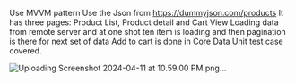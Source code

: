 Use MVVM pattern
Use the Json from https://dummyjson.com/products
It has three pages: Product List, Product detail and Cart View 
Loading data from remote server and at one shot ten item is loading and then pagination is there for next set of data
Add to cart is done in Core Data
Unit test case covered.


![Uploading Screenshot 2024-04-11 at 10.59.00 PM.png…]()
